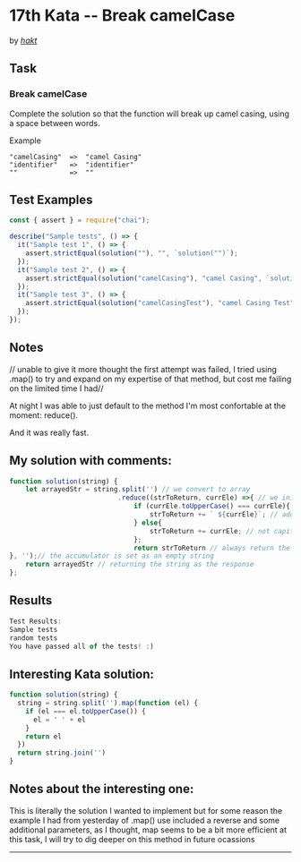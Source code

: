 # 17th Kata -- Break camelCase



by *[hakt](https://www.codewars.com/users/hakt)*


## Task

### Break camelCase


Complete the solution so that the function will break up camel casing, using a space between words.

Example
```
"camelCasing"  =>  "camel Casing"
"identifier"   =>  "identifier"
""             =>  ""
```

## Test Examples

```js
const { assert } = require("chai");

describe("Sample tests", () => {
  it("Sample test 1", () => {
    assert.strictEqual(solution(""), "", `solution("")`);
  });
  it("Sample test 2", () => {
    assert.strictEqual(solution("camelCasing"), "camel Casing", `solution("camelCasing")`);
  });
  it("Sample test 3", () => {
    assert.strictEqual(solution("camelCasingTest"), "camel Casing Test", `solution("camelCasingTest")`);
  });
});

```


## Notes

// unable to give it more thought the first attempt was failed, I tried using .map() to try and expand on my expertise of that method, but cost me failing on the limited time I had//

At night I was able to just default to the method I'm most confortable at the moment: reduce().

And it was really fast.

## My solution with comments:

```js
function solution(string) {
    let arrayedStr = string.split('') // we convert to array
                           .reduce((strToReturn, currEle) =>{ // we initialize the reduce method
                               if (currEle.toUpperCase() === currEle){ //  if the current letter on the array is capitalized
                                   strToReturn += ` ${currEle}`; // add the space if it is capitalized
                               } else{
                                   strToReturn += currEle; // not capitalized? > add the letter or empty string
                               };
                               return strToReturn // always return the accumulator
}, '');// the accumulator is set as an empty string
    return arrayedStr // returning the string as the response
};
```


## Results

```js
Test Results:
Sample tests
random tests
You have passed all of the tests! :)
```

## Interesting Kata solution:

```js
function solution(string) {
  string = string.split('').map(function (el) {
    if (el === el.toUpperCase()) {
      el = ' ' + el
    }
    return el
  })
  return string.join('')
}

```

## Notes about the interesting one:

This is literally the solution I wanted to implement but for some reason the example I had from yesterday of .map() use included a reverse and some additional parameters, as I thought, map seems to be a bit more efficient at this task, I will try to dig deeper on this method in future ocassions

---